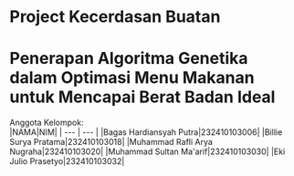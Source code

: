 # Project Kecerdasan Buatan
# Penerapan Algoritma Genetika dalam Optimasi Menu Makanan untuk Mencapai Berat Badan Ideal

Anggota Kelompok:
<br>
|NAMA|NIM|
| --- | --- |
|Bagas Hardiansyah Putra|232410103006|
|Billie Surya Pratama|232410103018|
|Muhammad Rafli Arya Nugraha|232410103020|
|Muhammad Sultan Ma'arif|232410103030|
|Eki Julio Prasetyo|232410103032|
